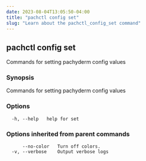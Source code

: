 ```yaml
---
date: 2023-08-04T13:05:50-04:00
title: "pachctl config set"
slug: "Learn about the pachctl_config_set command"
---
```


## pachctl config set

Commands for setting pachyderm config values

### Synopsis

Commands for setting pachyderm config values

### Options

```
  -h, --help   help for set
```

### Options inherited from parent commands

```
      --no-color   Turn off colors.
  -v, --verbose    Output verbose logs
```